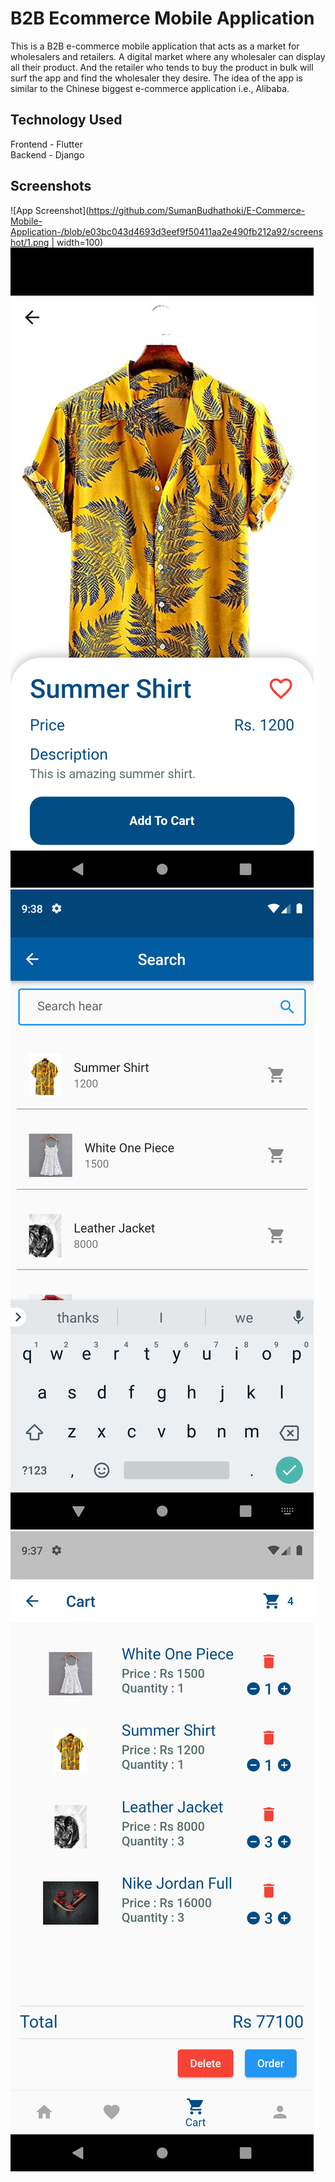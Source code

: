
# B2B Ecommerce Mobile Application

This is a B2B e-commerce mobile application that acts as a market for wholesalers and retailers. 
A digital market where any wholesaler can display all their product. And the retailer who tends to 
buy the product in bulk will surf the app and find the wholesaler they desire. The idea of the app is 
similar to the Chinese biggest e-commerce application i.e., Alibaba. 


## Technology Used

Frontend - Flutter   
Backend - Django 


## Screenshots

![App Screenshot](https://github.com/SumanBudhathoki/E-Commerce-Mobile-Application-/blob/e03bc043d4693d3eef9f50411aa2e490fb212a92/screenshot/1.png | width=100)
![App Screenshot](https://github.com/SumanBudhathoki/E-Commerce-Mobile-Application-/blob/e03bc043d4693d3eef9f50411aa2e490fb212a92/screenshot/8.png)
![App Screenshot](https://github.com/SumanBudhathoki/E-Commerce-Mobile-Application-/blob/e03bc043d4693d3eef9f50411aa2e490fb212a92/screenshot/10.png)
![App Screenshot](https://github.com/SumanBudhathoki/E-Commerce-Mobile-Application-/blob/e03bc043d4693d3eef9f50411aa2e490fb212a92/screenshot/7.png)
